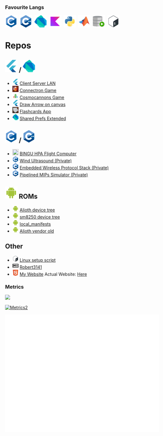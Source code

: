 ### Favourite Langs

<div>
 <img src="https://github.com/devicons/devicon/blob/master/icons/c/c-original.svg" title="C" alt="C" width="40" height="40"/>&nbsp;
 <img src="https://github.com/devicons/devicon/blob/master/icons/cplusplus/cplusplus-original.svg" title="C++" alt="C++" width="40" height="40"/>&nbsp;
 <img src="https://github.com/devicons/devicon/blob/master/icons/dart/dart-original.svg" title="Dart" alt="Dart" width="40" height="40"/>&nbsp;
 <img src="https://github.com/devicons/devicon/blob/master/icons/kotlin/kotlin-original.svg" title="Kotlin" alt="Kotlin" width="40" height="40"/>&nbsp;
 <img src="https://github.com/devicons/devicon/blob/master/icons/python/python-original.svg" title="Python" alt="Python" width="40" height="40"/>&nbsp;
 <img src="https://github.com/devicons/devicon/blob/master/icons/matlab/matlab-original.svg" title="Matlab" alt="Matlab" width="40" height="40"/>&nbsp;
 <img src="https://github.com/devicons/devicon/blob/master/icons/sqldeveloper/sqldeveloper-original.svg" title="SQL" alt="SQL" width="40" height="40"/>&nbsp;
 <!--System Verilog-->
 <img src="https://github.com/devicons/devicon/blob/master/icons/bash/bash-original.svg" title="Bash" alt="Bash" width="40" height="40"/>&nbsp;
 
 
</div>

# Repos

## <img src="https://github.com/devicons/devicon/blob/master/icons/flutter/flutter-original.svg" title="Flutter" alt="Flutter" width="40" height="40"/> / <img src="https://github.com/devicons/devicon/blob/master/icons/dart/dart-original.svg" title="Dart" alt="Dart" width="40" height="40"/>

- <img src="https://github.com/devicons/devicon/blob/master/icons/flutter/flutter-original.svg" title="Flutter" alt="" width="20" height="20"/>&nbsp;[Client Server LAN](https://github.com/Robert3141/client_server_lan)
- <img src="https://raw.githubusercontent.com/Robert3141/Connectron/master/LOGO/Connectron%20Logo.svg" title="Flutter" alt="" width="20" height="20"/>&nbsp;[Connectron Game](https://github.com/Robert3141/Connectron)
- <img src="https://raw.githubusercontent.com/Robert3141/cosmocannons/master/LOGO/ic_product_icon_192px_foregroundx.svg" title="Flutter" alt="" width="20" height="20"/>&nbsp;[Cosmocannons Game](https://github.com/Robert3141/cosmocannons)
- <img src="https://github.com/devicons/devicon/blob/master/icons/flutter/flutter-original.svg" title="Flutter" alt="" width="20" height="20"/>&nbsp;[Draw Arrow on canvas](https://github.com/Robert3141/draw_arrow)
- <img src="https://github.com/Robert3141/Flashcards-App/blob/master/web/icons/Icon-512.png?raw=true" title="Flutter" alt="" width="20" height="20"/>&nbsp;[Flashcards App](https://github.com/Robert3141/Flashcards-App)
- <img src="https://github.com/devicons/devicon/blob/master/icons/dart/dart-original.svg" title="Dart" alt="" width="20" height="20"/>&nbsp;[Shared Prefs Extended](https://github.com/Robert3141/shared_preferences_moretypes)

## <img src="https://github.com/devicons/devicon/blob/master/icons/c/c-original.svg" title="C" alt="C" width="40" height="40"/> / <img src="https://github.com/devicons/devicon/blob/master/icons/cplusplus/cplusplus-original.svg" title="C++" alt="C++" width="40" height="40"/>

- <img src="https://avatars.githubusercontent.com/u/96692659?s=200&v=4" title="SUHPA" alt="" width="20" height="20"/>&nbsp;[BINGU HPA Flight Computer](https://github.com/SUHPA-Software/BINGU-FMS)
- <img src="https://github.com/devicons/devicon/blob/master/icons/c/c-original.svg" title="C" alt="" width="20" height="20"/>&nbsp;[Wind Ultrasound (Private)](https://github.com/Robert3141/WindUltrasound)
- <img src="https://github.com/devicons/devicon/blob/master/icons/cplusplus/cplusplus-original.svg" title="C++" alt="" width="20" height="20"/>&nbsp;[Embedded Wireless Protocol Stack (Private)](https://github.com/Robert3141/NetworkArchitecture)
- <img src="https://github.com/devicons/devicon/blob/master/icons/cplusplus/cplusplus-original.svg" title="C++" alt="" width="20" height="20"/>&nbsp;[Pipelined MIPs Simulator (Private)](https://github.com/Robert3141/MIPsAssemble)

## <img src="https://github.com/devicons/devicon/blob/master/icons/android/android-original.svg" title="Android" alt="Android" width="40" height="40"/> ROMs

- <img src="https://github.com/devicons/devicon/blob/master/icons/android/android-original.svg" title="Android" alt="" width="20" height="20"/>&nbsp;[Alioth device tree](https://github.com/Robert3141/device_xiaomi_alioth)
- <img src="https://github.com/devicons/devicon/blob/master/icons/android/android-original.svg" title="Android" alt="" width="20" height="20"/>&nbsp;[sm8250 device tree](https://github.com/Robert3141/device_xiaomi_sm8250)
- <img src="https://github.com/devicons/devicon/blob/master/icons/android/android-original.svg" title="Android" alt="" width="20" height="20"/>&nbsp;[local_manifests](https://github.com/Robert3141/local_manifests)
- <img src="https://github.com/devicons/devicon/blob/master/icons/android/android-original.svg" title="Android" alt="" width="20" height="20"/>&nbsp;[Alioth vendor old](https://github.com/Robert3141/vendor_xiaomi_alioth-old)

## Other

- <img src="https://github.com/devicons/devicon/blob/master/icons/bash/bash-original.svg" title="Bash" alt="" width="20" height="20"/>&nbsp;[Linux setup script](https://github.com/Robert3141/linux-setup)
- <img src="https://github.com/devicons/devicon/blob/master/icons/markdown/markdown-original.svg" title="MarkDown" alt="" width="20" height="20"/>&nbsp;[Robert3141](https://github.com/Robert3141/Robert3141)
- <img src="https://github.com/devicons/devicon/blob/master/icons/html5/html5-original.svg" title="HTML5" alt="" width="20" height="20"/>&nbsp;[My Website](https://github.com/Robert3141/Robert3141.github.io) Actual Website: [Here](https://www.Robert3141.github.io)

### Metrics

[![](https://metrics.lecoq.io/Robert3141?template=classic&followup=1&isocalendar=1&languages=1&languages.ignored=javascript&isocalendar.duration=half-year&config.timezone=Europe%2FLondon)](https://robert3141.github.io/)

[![Metrics2](https://github-readme-stats.vercel.app/api/top-langs/?username=Robert3141&theme=highcontrast&layout=compact&hide=javascript)](https://robert3141.github.io/)

[![Metrics3](/github-metrics.svg)](https://robert3141.github.io/)

[website]: https://robert3141.github.io
[repoStats]: https://github-readme-stats.vercel.app/api?username=Robert3141&show_icons=true&theme=dracula&include_all_commits=true&count_private=true
[languageStats]: https://github-readme-stats.vercel.app/api/top-langs/?username=Robert3141&theme=dracula&layout=compact&exclude_repo=Robert3141.github.io&langs_count=6
